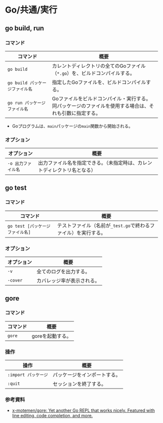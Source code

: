 # Go/共通/実行

## go build, run

### コマンド

| コマンド                        | 概要                                                         |
| ------------------------------- | ------------------------------------------------------------ |
| `go build`                      | カレントディレクトリの全てのGoファイル（`*.go`）を、ビルドコンパイルする。 |
| `go build パッケージファイル名` | 指定したGoファイルを、ビルドコンパイルする。                 |
| `go run パッケージファイル名`   | Goファイルをビルドコンパイル・実行する。<br />同パッケージのファイルを使用する場合は、それも引数に指定する。 |

- Goプログラムは、`main`パッケージの`main`関数から開始される。

### オプション

|オプション|概要|
|---|---|
|`-o 出力ファイル名`|出力ファイル名を指定できる。（未指定時は、カレントディレクトリ名となる）|

## go test

### コマンド

|コマンド|概要|
|---|---|
|`go test [パッケージファイル名]`|テストファイル（名前が`_test.go`で終わるファイル）を実行する。|

### オプション

|オプション|概要|
|---|---|
|`-v`|全てのログを出力する。|
|`-cover`|カバレッジ率が表示される。|

## gore

### コマンド

| コマンド | 概要             |
| -------- | ---------------- |
| `gore`   | goreを起動する。 |

### 操作

| 操作                 | 概要                         |
| -------------------- | ---------------------------- |
| `:import パッケージ` | パッケージをインポートする。 |
| `:quit`              | セッションを終了する。       |

### 参考資料

- [x-motemen/gore: Yet another Go REPL that works nicely. Featured with line editing, code completion, and more.](https://github.com/x-motemen/gore)
